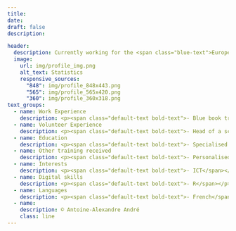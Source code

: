 ```yaml
---
title: 
date: 
draft: false
description: 

header:
  description: Currently working for the <span class="blue-text">European Commission</span>, I'm passionate about <span class="blue-text">European politics</span> and <span class="blue-text">digital regulations</span>.
  image:
    url: img/profile_img.png
    alt_text: Statistics
    responsive_sources:
      "848": img/profile_848x443.png
      "565": img/profile_565x420.png
      "360": img/profile_360x318.png
text_groups:
  - name: Work Experience
    description: <p><span class="default-text bold-text">- Blue book trainee</span> (2021 - present)</p><p><span class="default-text italic-text">European Commission - DG CNECT</span></p><p>Involved in all different work strands of Unit A.2 (AI Policy Development and Coordination), including the work on the new legal framework (Artificial Intelligence Act), the new Coordinated Plan and Member States AI strategies.</p><br/><p><span class="default-text bold-text">- Data protection and information security consultant</span> (2020 - 2021)</p><p><span class="default-text italic-text">Brussels-Capital Region (CIRB)</span></p><p>Responsible for overseeing the regional institutions' data protection strategies and their implementations to ensure security and compliance with national and European regulations.</p><br/><span class="default-text bold-text">- Researcher in economics</span> (2019 - 2020)</p><p><span class="default-text italic-text">KU Leuven</span></p><p>Researcher in circular economy exploring drivers and barriers to the adoption of Product-Service Systems (PSSs) in the EU.</p><p></p><br/><p><span class="default-text bold-text">- Co-founder</span> (2015 - 2017)</p><p><span class="default-text italic-text">Garden Network</span></p><p>Co-founder of a startup promoting urban agriculture and circular economy for students.</p><br/><p><span class="default-text bold-text">- Business developer</span> (2016)</p><p><span class="default-text italic-text">Javry</span></p><p>Responsible for the development of a fairtrade/organic coffee subscription service in Belgium and France.</p>
  - name: Volunteer Experience
    description: <p><span class="default-text bold-text">- Head of a scout unit</span> (2017 - present)</p><p><span class="default-text italic-text">Les Scouts ASBL</span></p><p>In charge of leading and supporting the different sections’ staffs (40 counsellors leading 350 young people from 7 to 18 years old).</p><br/><p><span class="default-text bold-text">- Section leader</span> (2012 - 2016)</p><p><span class="default-text italic-text">Les Scouts ASBL</span></p><p>In charge of a group of 35 children (from 7 to 12 years old) for 3 years and of a group of 30 young adults (17-18 years old) for 1 year.</p>
  - name: Education
    description: <p><span class="default-text bold-text">- Specialised master in international economics</span> (magna cum laude)</p><p><span class="default-text italic-text">Université catholique de Louvain / Université de Namur</span></p><p>Selection of courses taken&#58; Advanced Macroeconomics, International Development, International Trade, Evaluation of Public Interventions, Economic Integration, Economic Growth,...</p><br/><p><span class="default-text bold-text">- Erasmus</span> (magna cum laude)</p><p><span class="default-text italic-text">Università degli Studi di Firenze</span></p><p>Selection of courses taken&#58; History and Politics of Contemporary Africa, Challenges in Global Economy, Politics of Central and Eastern Europe,...</p><br/><p><span class="default-text bold-text">- Master in European studies</span> (cum laude)</p><p><span class="default-text italic-text">Université catholique de Louvain / Université Saint-Louis</span></p><p>Selection of courses taken&#58; Political Theories, External Actions, Institutional Law, International Law, International Trade, Economic Integration, Economic Policy,...</p><br/><p><span class="default-text bold-text">- Bachelor in business engineering</span> (cum fructu)</p><p><span class="default-text italic-text">Université catholique de Louvain</span></p><p>Selection of courses taken&#58; Microeconomics, Macroeconomics, Econometrics, Finance, Chemistry, Physics, Technological Research and Development, Tax Law, Commercial Law, Management,... </p>
  - name: Other training received
    description: <p><span class="default-text bold-text">- Personalised Doctum Colloquium programme in applied economics</span></p><p><span class="default-text italic-text">KU Leuven</span></p><p>As part of my year of research, I took courses of&#58; Advanced Econometrics, Dynamic Methods, Advanced Microeconomics,...</p><br/><p><span class="default-text bold-text">- ISO/IEC 27001 Provisional Implementer</span></p><p><span class="default-text italic-text">PECB</span></p><p>This training course enables participants to acquire the knowledge necessary to support an organization in effectively planning, implementing, managing, monitoring and maintaining an information security management system (ISMS).</p><br/><p><span class="default-text bold-text">- Machine Learning Scientist / Data Scientist / Statistician with R</span></p><p><span class="default-text italic-text">Datacamp</span></p><p>These "career tracks" enable participants to acquire all the R skills necessary to any aspiring data professional or researcher.</p><br/><p><span class="default-text bold-text">- Learning mobility project (Erasmus+)</span></p><p><span class="default-text italic-text">European Commission</span></p><p>Week of lectures and debates organized around the theme "A Global Approach to Migration&#58; Challenges and Opportunities".</p>
  - name: Interests
    description: <p><span class="default-text bold-text">- ICT</span></p><p><span class="default-text bold-text">- EU politics</span><p><p><span class="default-text bold-text">- International trade</span><p><p><span class="default-text bold-text">- Consumer protection</span></p><p><span class="default-text bold-text">- Circular economy</span></p><p><span class="default-text bold-text">- Economic and financial news</span></p><p><span class="default-text bold-text">...</span></p>
  - name: Digital skills
    description: <p><span class="default-text bold-text">- R</span></p><p><span class="default-text bold-text">- SQL</span></p><p><span class="default-text bold-text">- Microsoft Office</span></p><p><span class="default-text bold-text">- Basics in Photoshop / InDesign</span></p><p><span class="default-text bold-text">...</span></p>
  - name: Languages
    description: <p><span class="default-text bold-text">- French</span></p></p><span class="default-text italic-text">Native speaker</span></p><br/><p><span class="default-text bold-text">- English</span></p></p><span class="default-text italic-text">Full professional proficiency</span></p><br/><p><span class="default-text bold-text">- Dutch</span></p></p><span class="default-text italic-text">Full professional proficiency</span></p>
  - name:
    description: © Antoine-Alexandre André
    class: line
---
```



